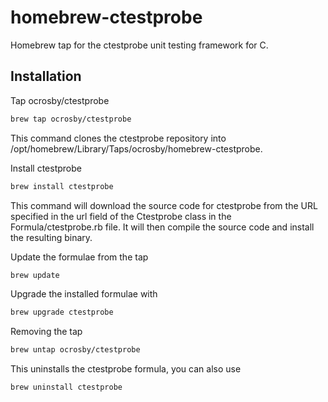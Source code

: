 # homebrew-ctestprobe

Homebrew tap for the ctestprobe unit testing framework for C.

## Installation

Tap ocrosby/ctestprobe

```bash
brew tap ocrosby/ctestprobe
```

This command clones the ctestprobe repository into /opt/homebrew/Library/Taps/ocrosby/homebrew-ctestprobe.

Install ctestprobe

```bash
brew install ctestprobe
```

This command will download the source code for ctestprobe from the URL specified in the url field of the Ctestprobe 
class in the Formula/ctestprobe.rb file.  It will then compile the source code and install the resulting binary.

Update the formulae from the tap

```bash
brew update
```

Upgrade the installed formulae with

```bash
brew upgrade ctestprobe
```

Removing the tap

```bash
brew untap ocrosby/ctestprobe
```

This uninstalls the ctestprobe formula, you can also use

```bash
brew uninstall ctestprobe
```

